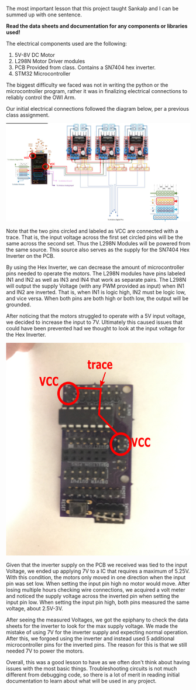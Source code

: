 The most important lesson that this project taught Sankalp and I can be summed up with one sentence.

**Read the data sheets and documentation for any components or libraries used!**

The electrical components used are the following:
1. 5V-8V DC Motor
2. L298N Motor Driver modules
3. PCB Provided from class. Contains a SN7404 hex inverter.
4. STM32 Microcontroller

The biggest difficulty we faced was not in writing the python or the microcontroller program, rather it was in finalizing electrical connections to reliably control the OWI Arm.

Our initial electrical connections followed the diagram below, per a previous class assignment.

![Alt text](./images/PCB_Diagram.png "Electrical Connections")

Note that the two pins circled and labeled as VCC are connected with a trace. That is, the input voltage across the first set circled pins will be the same across the second set. Thus the L298N Modules will be powered from the same source. This source also serves as the supply for the SN7404 Hex Inverter on the PCB.

By using the Hex Inverter, we can decrease the amount of microcontroller pins needed to operate the motors. The L298N modules have pins labeled IN1 and IN2 as well as IN3 and IN4 that work as separate pairs. The L298N will output the supply Voltage (with any PWM provided as input) when IN1 and IN2 are inverted. That is, when IN1 is logic high, IN2 must be logic low, and vice versa. When both pins are both high or both low, the output will be grounded.

After noticing that the motors struggled to operate with a 5V input voltage, we decided to increase the input to 7V. Ultimately this caused issues that could have been prevented had we thought to look at the input voltage for the Hex Inverter. 

![Alt text](./images/PCB_CloseUp.png ("Close up of the PCB"))

Given that the inverter supply on the PCB we received was tied to the input Voltage, we ended up applying 7V to a IC that requires a maximum of 5.25V. With this condition, the motors only moved in one direction when the input pin was set low. When setting the input pin high no motor would move. After losing multiple hours checking wire connections, we acquired a volt meter and noticed the supply voltage across the inverted pin when setting the input pin low. When setting the input pin high, both pins measured the same voltage, about 2.5V-3V.

After seeing the measured Voltages, we got the epiphany to check the data sheets for the inverter to look for the max supply voltage. We made the mistake of using 7V for the inverter supply and expecting normal operation. After this, we forgoed using the inverter and instead used 5 additional microcontroller pins for the inverted pins. The reason for this is that we still needed 7V to power the motors.

Overall, this was a good lesson to have as we often don't think about having issues with the most basic things. Troubleshooting circuits is not much different from debugging code, so there is a lot of merit in reading initial documentation to learn about what will be used in any project.
